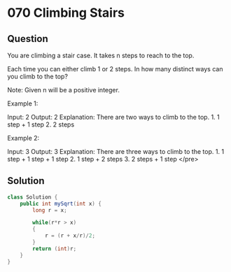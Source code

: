 # 070 Climbing Stairs

## Question

 You are climbing a stair case. It takes n steps to reach to the top.

Each time you can either climb 1 or 2 steps. In how many distinct ways can you climb to the top?

Note: Given n will be a positive integer.

Example 1:

Input: 2 Output: 2 Explanation: There are two ways to climb to the top. 1. 1 step + 1 step 2. 2 steps

Example 2:

Input: 3 Output: 3 Explanation: There are three ways to climb to the top. 1. 1 step + 1 step + 1 step 2. 1 step + 2 steps 3. 2 steps + 1 step &lt;/pre&gt;

## Solution

```java
class Solution {
    public int mySqrt(int x) {
        long r = x;

        while(r*r > x)
        {
            r = (r + x/r)/2;
        }
        return (int)r;
    }
}
```

